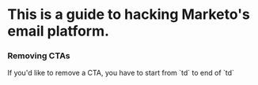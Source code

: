 <h1>This is a guide to hacking Marketo's email platform.</h1>
<h3>Removing CTAs</h3>
If you'd like to remove a CTA, you have to start from `td` to end of `td`
